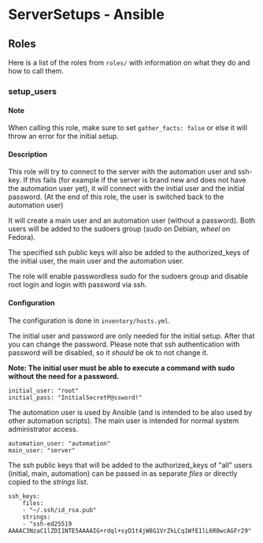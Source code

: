 # ServerSetups - Ansible

## Roles

Here is a list of the roles from `roles/` with information on what they do and
how to call them.

### setup_users

#### Note

When calling this role, make sure to set `gather_facts: false` or else
it will throw an error for the initial setup.

#### Description

This role will try to connect to the server with the automation user and
ssh-key. If this fails (for example if the server is brand new and does not
have the automation user yet), it will connect with the initial user and the
initial password. (At the end of this role, the user is switched back to the
automation user)

It will create a main user and an automation user (without a password). Both
users will be added to the sudoers group (*sudo* on Debian, *wheel* on Fedora).

The specified ssh public keys will also be added to the authorized_keys of the
initial user, the main user and the automation user.

The role will enable passwordless sudo for the sudoers group and disable root
login and login with password via ssh.

#### Configuration

The configuration is done in `inventory/hosts.yml`.

The initial user and password are only needed for the initial setup. After that
you can change the password. Please note that ssh authentication with password
will be disabled, so it *should* be ok to not change it.

**Note: The initial user must be able to execute a command with sudo without**
**the need for a password.**

```
initial_user: "root"
initial_pass: "InitialSecretP@ssword!"
```

The automation user is used by Ansible (and is intended to be also used by
other automation scripts). The main user is intended for normal system
administrator access.

```
automation_user: "automation"
main_user: "server"
```

The ssh public keys that will be added to the authorized_keys of "all" users
(initial, main, automation) can be passed in as separate *files* or directly
copied to the *strings* list.

```
ssh_keys:
    files:
    - "~/.ssh/id_rsa.pub"
    strings:
    - "ssh-ed25519 AAAAC3NzaC1lZDI1NTE5AAAAIG+rdql+syD1t4jW8G1VrZkLCq1WfE1lL6R0wcAGFr29"
```
